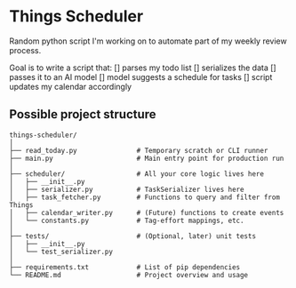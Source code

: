 # Things Scheduler

Random python script I'm working on to automate part of my weekly review process.

Goal is to write a script that:
[] parses my todo list
[] serializes the data
[] passes it to an AI model
[] model suggests a schedule for tasks
[] script updates my calendar accordingly

## Possible project structure

```
things-scheduler/
│
├── read_today.py               # Temporary scratch or CLI runner
├── main.py                     # Main entry point for production run
│
├── scheduler/                  # All your core logic lives here
│   ├── __init__.py
│   ├── serializer.py           # TaskSerializer lives here
│   ├── task_fetcher.py         # Functions to query and filter from Things
│   ├── calendar_writer.py      # (Future) functions to create events
│   └── constants.py            # Tag-effort mappings, etc.
│
├── tests/                      # (Optional, later) unit tests
│   ├── __init__.py
│   └── test_serializer.py
│
├── requirements.txt            # List of pip dependencies
└── README.md                   # Project overview and usage
```

